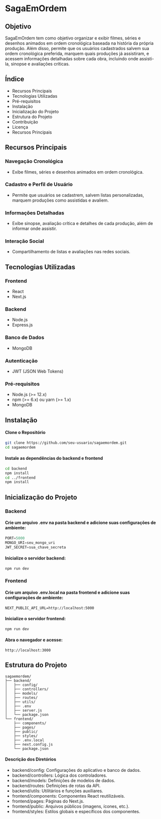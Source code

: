 # SagaEmOrdem

## Objetivo
SagaEmOrdem tem como objetivo organizar e exibir filmes, séries e desenhos animados em ordem cronológica baseada na história da própria produção. Além disso, permite que os usuários cadastrados salvem sua ordem cronológica preferida, marquem quais produções já assistiram, e acessem informações detalhadas sobre cada obra, incluindo onde assisti-la, sinopse e avaliações críticas.

## Índice
- Recursos Principais
- Tecnologias Utilizadas
- Pré-requisitos
- Instalação
- Inicialização do Projeto
- Estrutura do Projeto
- Contribuição
- Licença
- Recursos Principais

## Recursos Principais

### Navegação Cronológica
- Exibe filmes, séries e desenhos animados em ordem cronológica.
### Cadastro e Perfil de Usuário
- Permite que usuários se cadastrem, salvem listas personalizadas, marquem produções como assistidas e avaliem.
### Informações Detalhadas
- Exibe sinopse, avaliação crítica e detalhes de cada produção, além de informar onde assistir.
### Interação Social
- Compartilhamento de listas e avaliações nas redes sociais.

## Tecnologias Utilizadas
### Frontend
- React
- Next.js 
<!-- - Bootstrap -->
### Backend
- Node.js 
- Express.js
### Banco de Dados
- MongoDB
### Autenticação 
- JWT (JSON Web Tokens)
### Pré-requisitos
- Node.js (>= 12.x)
- npm (>= 6.x) ou yarn (>= 1.x)
- MongoDB

## Instalação

#### Clone o Repositório
~~~sh
git clone https://github.com/seu-usuario/sagaemordem.git 
cd sagaemordem
~~~

#### Instale as dependências do backend e frontend

~~~sh
cd backend
npm install
cd ../frontend
npm install
~~~
## Inicialização do Projeto

### Backend

#### Crie um arquivo .env na pasta backend e adicione suas configurações de ambiente:
~~~javascript
PORT=5000
MONGO_URI=seu_mongo_uri
JWT_SECRET=sua_chave_secreta
~~~

#### Inicialize o servidor backend:
~~~~sh
npm run dev
~~~~

### Frontend

#### Crie um arquivo .env.local na pasta frontend e adicione suas configurações de ambiente:

~~~~arduino
NEXT_PUBLIC_API_URL=http://localhost:5000
~~~~

#### Inicialize o servidor frontend:

```sh
npm run dev
```

#### Abra o navegador e acesse:

~~~~arduino
http://localhost:3000
~~~~

## Estrutura do Projeto
~~~~plaintext 
sagaemordem/
├── backend/
│   ├── config/
│   ├── controllers/
│   ├── models/
│   ├── routes/
│   ├── utils/
│   ├── .env
│   ├── server.js
│   └── package.json
└── frontend/
    ├── components/
    ├── pages/
    ├── public/
    ├── styles/
    ├── .env.local
    ├── next.config.js
    └── package.json
~~~~

#### Descrição dos Diretórios
- backend/config: Configurações do aplicativo e banco de dados.
- backend/controllers: Lógica dos controladores.
- backend/models: Definições de modelos de dados.
- backend/routes: Definições de rotas da API.
- backend/utils: Utilitários e funções auxiliares.
- frontend/components: Componentes React reutilizáveis.
- frontend/pages: Páginas do Next.js.
- frontend/public: Arquivos públicos (imagens, ícones, etc.).
- frontend/styles: Estilos globais e específicos dos componentes.

